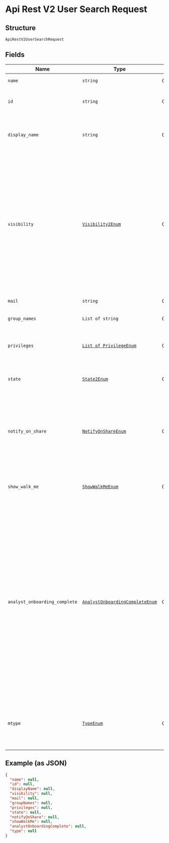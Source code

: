 
# Api Rest V2 User Search Request

## Structure

`ApiRestV2UserSearchRequest`

## Fields

| Name | Type | Tags | Description |
|  --- | --- | --- | --- |
| `name` | `string` | Optional | Name of the user. |
| `id` | `string` | Optional | The GUID of the user account to query |
| `display_name` | `string` | Optional | A unique display name string for the user, usually their first and last name. |
| `visibility` | [`Visibility2Enum`](/doc/models/visibility-2-enum.md) | Optional | Visibility of the user. The visibility attribute is set to DEFAULT when creating a user. The DEFAULT attribute makes a user visible to other users and user groups, and thus allows them to share objects.<br>**Default**: `'DEFAULT'` |
| `mail` | `string` | Optional | email of the user account |
| `group_names` | `List of string` | Optional | A JSON array of group names |
| `privileges` | [`List of PrivilegeEnum`](/doc/models/privilege-enum.md) | Optional | A JSON array of privileges assigned to the user |
| `state` | [`State2Enum`](/doc/models/state-2-enum.md) | Optional | Status of user account. acitve or inactive. |
| `notify_on_share` | [`NotifyOnShareEnum`](/doc/models/notify-on-share-enum.md) | Optional | User preference for receiving email notifications when another ThoughtSpot user shares answers or pinboards. |
| `show_walk_me` | [`ShowWalkMeEnum`](/doc/models/show-walk-me-enum.md) | Optional | The user preference for revisiting the onboarding experience. |
| `analyst_onboarding_complete` | [`AnalystOnboardingCompleteEnum`](/doc/models/analyst-onboarding-complete-enum.md) | Optional | ThoughtSpot provides an interactive guided walkthrough to onboard new users. The onboarding experience leads users through a set of actions to help users get started and accomplish their tasks quickly. The users can turn off the Onboarding experience and access it again when they need assistance with the ThoughtSpot UI. |
| `mtype` | [`TypeEnum`](/doc/models/type-enum.md) | Optional | Type of user. LOCAL_USER indicates that the user is created locally in the ThoughtSpot system. |

## Example (as JSON)

```json
{
  "name": null,
  "id": null,
  "displayName": null,
  "visibility": null,
  "mail": null,
  "groupNames": null,
  "privileges": null,
  "state": null,
  "notifyOnShare": null,
  "showWalkMe": null,
  "analystOnboardingComplete": null,
  "type": null
}
```

